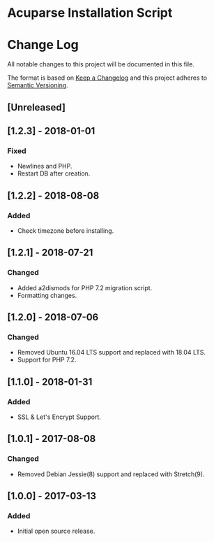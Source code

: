 # Acuparse Installation Script

# Change Log
All notable changes to this project will be documented in this file.

The format is based on [Keep a Changelog](http://keepachangelog.com/)
and this project adheres to [Semantic Versioning](http://semver.org/).

## [Unreleased]

## [1.2.3] - 2018-01-01
### Fixed
- Newlines and PHP.
- Restart DB after creation.

## [1.2.2] - 2018-08-08
### Added
- Check timezone before installing.

## [1.2.1] - 2018-07-21
### Changed
- Added a2dismods for PHP 7.2 migration script.
- Formatting changes.

## [1.2.0] - 2018-07-06
### Changed
- Removed Ubuntu 16.04 LTS support and replaced with 18.04 LTS.
- Support for PHP 7.2.

## [1.1.0] - 2018-01-31
### Added
- SSL & Let's Encrypt Support.

## [1.0.1] - 2017-08-08
### Changed
- Removed Debian Jessie(8) support and replaced with Stretch(9).

## [1.0.0] - 2017-03-13
### Added
- Initial open source release.

